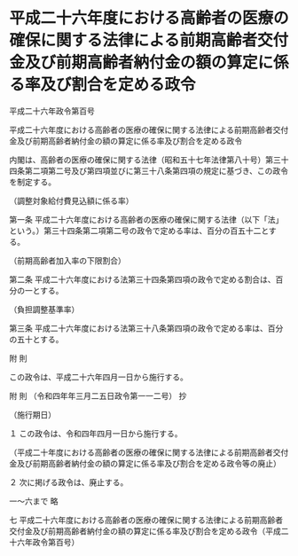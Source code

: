 # 平成二十六年度における高齢者の医療の確保に関する法律による前期高齢者交付金及び前期高齢者納付金の額の算定に係る率及び割合を定める政令

平成二十六年政令第百号

平成二十六年度における高齢者の医療の確保に関する法律による前期高齢者交付金及び前期高齢者納付金の額の算定に係る率及び割合を定める政令

内閣は、高齢者の医療の確保に関する法律（昭和五十七年法律第八十号）第三十四条第二項第二号及び第四項並びに第三十八条第四項の規定に基づき、この政令を制定する。

（調整対象給付費見込額に係る率）

第一条 平成二十六年度における高齢者の医療の確保に関する法律（以下「法」という。）第三十四条第二項第二号の政令で定める率は、百分の百五十二とする。

（前期高齢者加入率の下限割合）

第二条 平成二十六年度における法第三十四条第四項の政令で定める割合は、百分の一とする。

（負担調整基準率）

第三条 平成二十六年度における法第三十八条第四項の政令で定める率は、百分の五十とする。

附 則

この政令は、平成二十六年四月一日から施行する。

附 則 （令和四年年三月二五日政令第一一二号） 抄

（施行期日）

１ この政令は、令和四年四月一日から施行する。

（平成二十年度における高齢者の医療の確保に関する法律による前期高齢者交付金及び前期高齢者納付金の額の算定に係る率及び割合を定める政令等の廃止）

２ 次に掲げる政令は、廃止する。

一～六まで 略

七 平成二十六年度における高齢者の医療の確保に関する法律による前期高齢者交付金及び前期高齢者納付金の額の算定に係る率及び割合を定める政令（平成二十六年政令第百号）
